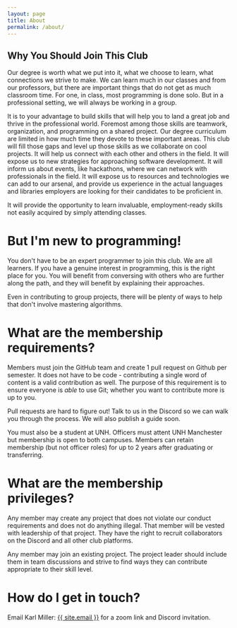 ```yaml
---
layout: page
title: About
permalink: /about/
---
```


## Why You Should Join This Club

Our degree is worth what we put into it, what we choose to learn, what connections we strive to make. We can learn much in our classes and from our professors, but there are important things that do not get as much classroom time. For one, in class, most programming is done solo. But in a professional setting, we will always be working in a group.

It is to your advantage to build skills that will help you to land a great job and thrive in the professional world. Foremost among those skills are teamwork, organization, and programming on a shared project. Our degree curriculum are limited in how much time they devote to these important areas. This club will fill those gaps and level up those skills as we collaborate on cool projects. It will help us connect with each other and others in the field. It will expose us to new strategies for approaching software development. It will inform us about events, like hackathons, where we can network with professionals in the field. It will expose us to resources and technologies we can add to our arsenal, and provide us experience in the actual languages and libraries employers are looking for their candidates to be proficient in.

It will provide the opportunity to learn invaluable, employment-ready skills not easily acquired by simply attending classes.

# But I'm new to programming!

You don't have to be an expert programmer to join this club. We are all learners. If you have a genuine interest in programming, this is the right place for you. You will benefit from conversing with others who are further along the path, and they will benefit by explaining their approaches.

Even in contributing to group projects, there will be plenty of ways to help that don't involve mastering algorithms.

# What are the membership requirements?

Members must join the GitHub team and create 1 pull request on Github per semester. It does not have to be code - contributing a single word of content is a valid contribution as well. The purpose of this requirement is to ensure everyone is _able_ to use Git; whether you want to contribute more is up to you.

Pull requests are hard to figure out! Talk to us in the Discord so we can walk you through the process. We will also publish a guide soon.

You must also be a student at UNH. Officers must attent UNH Manchester but membership is open to both campuses. Members can retain membership (but not officer roles) for up to 2 years after graduating or transferring. 

# What are the membership privileges?

Any member may create any project that does not violate our conduct requirements and does not do anything illegal. That member will be vested with leadership of that project. They have the right to recruit collaborators on the Discord and all other club platforms.

Any member may join an existing project. The project leader should include them in team discussions and strive to find ways they can contribute appropriate to their skill level.

# How do I get in touch?

Email Karl Miller: <a href="{{ site.email }}">{{ site.email }}</a> for a zoom link and Discord invitation.

